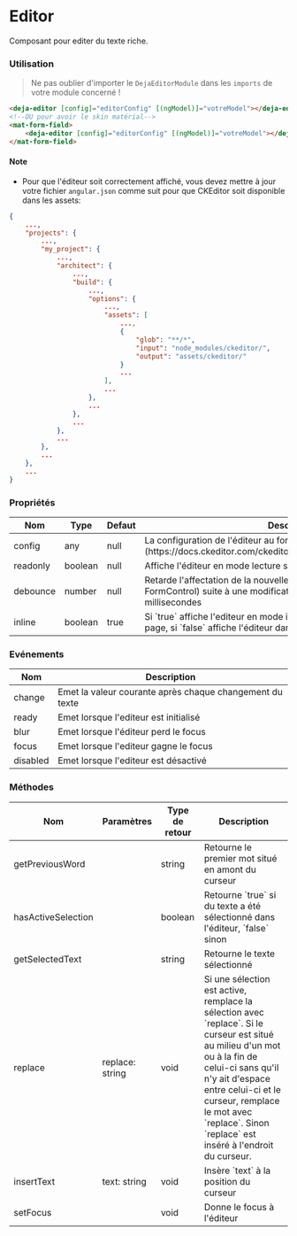 # Editor
Composant pour editer du texte riche.

### Utilisation 
> Ne pas oublier d'importer le `DejaEditorModule` dans les `imports` de votre module concerné !

```html
<deja-editor [config]="editorConfig" [(ngModel)]="votreModel"></deja-editor>
<!--OU pour avoir le skin matérial-->
<mat-form-field>
    <deja-editor [config]="editorConfig" [(ngModel)]="votreModel"></deja-editor>
</mat-form-field>
```

#### Note
 - Pour que l'éditeur soit correctement affiché, vous devez mettre à jour votre fichier `angular.json` comme suit pour que CKEditor soit disponible dans les assets:

```json
{
    ...,
    "projects": {
        ...,
        "my_project": {
            ...,
            "architect": {
                ...,
                "build": {
                    ...,
                    "options": {
                        ...,
                        "assets": [
                            ...,
                            {
                                "glob": "**/*",
                                "input": "node_modules/ckeditor/",
                                "output": "assets/ckeditor/"
                            }
                            ...
                        ],
                        ...
                    },
                    ...
                },
                ...
            },
            ...
        },
        ...
    },
    ...
}
```

### Propriétés

<table>
<thead>
<tr>
    <th>Nom</th>
    <th>Type</th>
    <th>Defaut</th>
    <th>Description</th>
</tr>
</thead>
<tbody>
<tr>
    <td>config</td>
    <td>any</td>
    <td>null</td>
    <td>La configuration de l'éditeur au format CKEditor (https://docs.ckeditor.com/ckeditor4/latest/api/CKEDITOR_config.html)</td>
</tr>
<tr>
    <td>readonly</td>
    <td>boolean</td>
    <td>null</td>
    <td>Affiche l'éditeur en mode lecture seule</td>
</tr>
<tr>
    <td>debounce</td>
    <td>number</td>
    <td>null</td>
    <td>Retarde l'affectation de la nouvelle valeur au model (NgModel ou FormControl) suite à une modification du texte. S'exprime en millisecondes</td>
</tr>
<tr>
    <td>inline</td>
    <td>boolean</td>
    <td>true</td>
    <td>Si `true` affiche l'editeur en mode inline directement dans le DOM de la page, si `false` affiche l'éditeur dans une iframe</td>
</tr>
</tbody>
</table>

### Evénements

<table>
<thead>
<tr>
    <th>Nom</th>
    <th>Description</th>
</tr>
</thead>
<tbody>
<tr>
    <td>change</td>
    <td>Emet la valeur courante après chaque changement du texte</td>
</tr>
<tr>
    <td>ready</td>
    <td>Emet lorsque l'editeur est initialisé</td>
</tr>
<tr>
    <td>blur</td>
    <td>Emet lorsque l'éditeur perd le focus</td>
</tr>
<tr>
    <td>focus</td>
    <td>Emet lorsque l'editeur gagne le focus</td>
</tr>
<tr>
    <td>disabled</td>
    <td>Emet lorsque l'editeur est désactivé</td>
</tr>
</tbody>
</table>

### Méthodes

<table>
<thead>
<tr>
    <th>Nom</th>
    <th>Paramètres</th>
    <th>Type de retour</th>
    <th>Description</th>
</tr>
</thead>
<tbody>
<tr>
    <td>getPreviousWord</td>
    <td></td>
    <td>string</td>
    <td>Retourne le premier mot situé en amont du curseur</td>
</tr>
<tr>
    <td>hasActiveSelection</td>
    <td></td>
    <td>boolean</td>
    <td>Retourne `true` si du texte a été sélectionné dans l'éditeur, `false` sinon</td>
</tr>
<tr>
    <td>getSelectedText</td>
    <td></td>
    <td>string</td>
    <td>Retourne le texte sélectionné</td>
</tr>
<tr>
    <td>replace</td>
    <td>replace: string</td>
    <td>void</td>
    <td>Si une sélection est active, remplace la sélection avec `replace`. Si le curseur est situé au milieu d'un mot ou à la fin de celui-ci sans qu'il n'y ait d'espace entre celui-ci et le curseur, remplace le mot avec `replace`. Sinon `replace` est inséré à l'endroit du curseur. </td>
</tr>
<tr>
    <td>insertText</td>
    <td>text: string</td>
    <td>void</td>
    <td>Insère `text` à la position du curseur</td>
</tr>
<tr>
    <td>setFocus</td>
    <td></td>
    <td>void</td>
    <td>Donne le focus à l'éditeur</td>
</tr>
</tbody>
</table>
